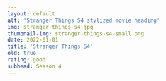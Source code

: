 ```yaml
---
layout: default
alt: 'Stranger Things S4 stylized movie heading'
img: stranger-things-s4.jpg
thumbnail-img: stranger-things-s4-small.png
date: 2022-01-01
title: 'Stranger Things S4'
old: true
rating: good
subhead: Season 4
---
```

